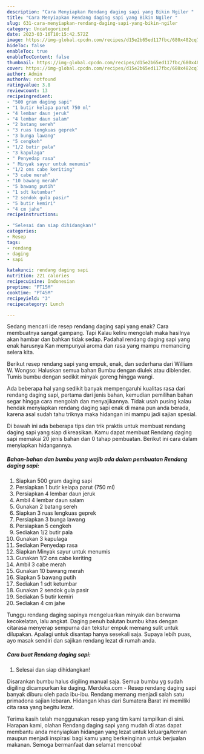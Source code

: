 ```yaml
---
description: "Cara Menyiapkan Rendang daging sapi yang Bikin Ngiler "
title: "Cara Menyiapkan Rendang daging sapi yang Bikin Ngiler "
slug: 631-cara-menyiapkan-rendang-daging-sapi-yang-bikin-ngiler
category: Uncategorized
date: 2023-03-16T10:15:42.572Z
image: https://img-global.cpcdn.com/recipes/d15e2b65ed117fbc/680x482cq70/rendang-daging-sapi-foto-resep-utama.jpg
hideToc: false
enableToc: true
enableTocContent: false
thumbnail: https://img-global.cpcdn.com/recipes/d15e2b65ed117fbc/680x482cq70/rendang-daging-sapi-foto-resep-utama.jpg
cover: https://img-global.cpcdn.com/recipes/d15e2b65ed117fbc/680x482cq70/rendang-daging-sapi-foto-resep-utama.jpg
author: Admin
authorAv: notfound
ratingvalue: 3.8
reviewcount: 13
recipeingredient:
- "500 gram daging sapi"
- "1 butir kelapa parut 750 ml"
- "4 lembar daun jeruk"
- "4 lembar daun salam"
- "2 batang sereh"
- "3 ruas lengkuas geprek"
- "3 bunga lawang"
- "5 cengkeh"
- "1/2 butir pala"
- "3 kapulaga"
- " Penyedap rasa"
- " Minyak sayur untuk menumis"
- "1/2 ons cabe keriting"
- "3 cabe merah"
- "10 bawang merah"
- "5 bawang putih"
- "1 sdt ketumbar"
- "2 sendok gula pasir"
- "5 butir kemiri"
- "4 cm jahe"
recipeinstructions:

- "Selesai dan siap dihidangkan!"
categories:
- Resep
tags:
- rendang
- daging
- sapi

katakunci: rendang daging sapi 
nutrition: 221 calories
recipecuisine: Indonesian
preptime: "PT15M"
cooktime: "PT45M"
recipeyield: "3"
recipecategory: Lunch

---
```



Sedang mencari ide resep rendang daging sapi yang enak? Cara membuatnya sangat gampang. Tapi Kalau keliru mengolah maka hasilnya akan hambar dan bahkan tidak sedap. Padahal rendang daging sapi yang enak harusnya Kan mempunyai aroma dan rasa yang mampu memancing selera kita.


Berikut resep rendang sapi yang empuk, enak, dan sederhana dari William W. Wongso: Haluskan semua bahan Bumbu dengan diulek atau diblender. Tumis bumbu dengan sedikit minyak goreng hingga wangi.

Ada beberapa hal yang sedikit banyak mempengaruhi kualitas rasa dari rendang daging sapi, pertama dari jenis bahan, kemudian pemilihan bahan segar hingga cara mengolah dan menyajikannya. Tidak usah pusing kalau hendak menyiapkan rendang daging sapi enak di mana pun anda berada, karena asal sudah tahu triknya maka hidangan ini mampu jadi sajian spesial.


Di bawah ini ada beberapa tips dan trik praktis untuk membuat rendang daging sapi yang siap dikreasikan. Kamu dapat membuat Rendang daging sapi memakai 20 jenis bahan dan 0 tahap pembuatan. Berikut ini cara dalam menyiapkan hidangannya.

<!--inarticleads1-->

##### Bahan-bahan dan bumbu yang wajib ada dalam pembuatan Rendang daging sapi:

1. Siapkan 500 gram daging sapi
1. Persiapkan 1 butir kelapa parut (750 ml)
1. Persiapkan 4 lembar daun jeruk
1. Ambil 4 lembar daun salam
1. Gunakan 2 batang sereh
1. Siapkan 3 ruas lengkuas geprek
1. Persiapkan 3 bunga lawang
1. Persiapkan 5 cengkeh
1. Sediakan 1/2 butir pala
1. Gunakan 3 kapulaga
1. Sediakan  Penyedap rasa
1. Siapkan  Minyak sayur untuk menumis
1. Gunakan 1/2 ons cabe keriting
1. Ambil 3 cabe merah
1. Gunakan 10 bawang merah
1. Siapkan 5 bawang putih
1. Sediakan 1 sdt ketumbar
1. Gunakan 2 sendok gula pasir
1. Sediakan 5 butir kemiri
1. Sediakan 4 cm jahe


Tunggu rendang daging sapinya mengeluarkan minyak dan berwarna kecokelatan, lalu angkat. Daging penuh balutan bumbu khas dengan citarasa menyerap sempurna dan tekstur empuk memang sulit untuk dilupakan. Apalagi untuk disantap hanya sesekali saja. Supaya lebih puas, ayo masak sendiri dan sajikan rendang lezat di rumah anda. 

<!--inarticleads2-->

##### Cara buat Rendang daging sapi:


1. Selesai dan siap dihidangkan!

Disarankan bumbu halus digiling manual saja. Semua bumbu yg sudah digiling dicampurkan ke daging. Merdeka.com - Resep rendang daging sapi banyak diburu oleh pada ibu-ibu. Rendang memang menjadi salah satu primadona sajian lebaran. Hidangan khas dari Sumatera Barat ini memiliki cita rasa yang begitu lezat. 

Terima kasih telah menggunakan resep yang tim kami tampilkan di sini. Harapan kami, olahan Rendang daging sapi yang mudah di atas dapat membantu anda menyiapkan hidangan yang lezat untuk keluarga/teman maupun menjadi inspirasi bagi kamu yang berkeinginan untuk berjualan makanan. Semoga bermanfaat dan selamat mencoba!
